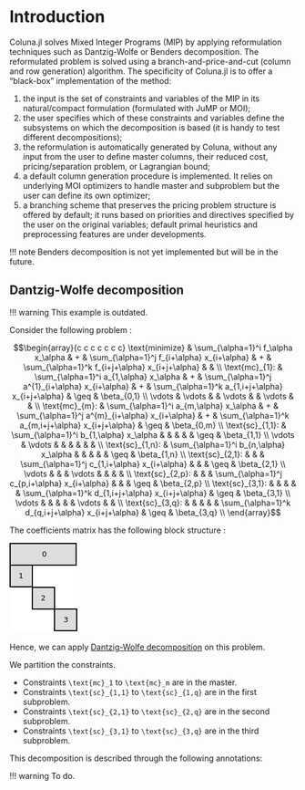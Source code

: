 # Introduction

Coluna.jl solves Mixed Integer Programs (MIP) by applying reformulation
techniques such as Dantzig-Wolfe or Benders decomposition.
The reformulated problem is solved using a branch-and-price-and-cut
(column and row generation) algorithm. The specificity of Coluna.jl
is to offer a “black-box” implementation of the method:

1. the input is the set of constraints and variables of the MIP in
   its natural/compact formulation (formulated with JuMP or MOI);
2. the user specifies which of these constraints and variables define
   the subsystems on which the decomposition is based (it is handy to
   test different decompositions);
3. the reformulation is automatically generated by Coluna,
   without any input from the user to define master columns,
   their reduced cost, pricing/separation problem, or Lagrangian bound;
4. a default column generation procedure is implemented. It relies
   on underlying MOI optimizers to handle master and subproblem
   but the user can define its own optimizer;
5. a branching scheme that preserves the pricing problem structure
   is offered by default; it runs based on priorities and directives
   specified by the user on the original variables; default primal heuristics
   and preprocessing features are under developments.

!!! note
    Benders decomposition is not yet implemented but will be in the future.

## Dantzig-Wolfe decomposition

!!! warning
    This example is outdated.


Consider the following problem :

```math
\begin{array}{c c c c c c c}
\text{minimize}  & \sum_{\alpha=1}^i f_\alpha x_\alpha     & + & \sum_{\alpha=1}^j f_{i+\alpha} x_{i+\alpha}     & + & \sum_{\alpha=1}^k f_{i+j+\alpha} x_{i+j+\alpha}   &      &             \\
\text{mc}_{1}:   & \sum_{\alpha=1}^i a_{1,\alpha} x_\alpha & + & \sum_{\alpha=1}^j a^{1}_{i+\alpha} x_{i+\alpha} & + & \sum_{\alpha=1}^k a_{1,i+j+\alpha} x_{i+j+\alpha} & \geq & \beta_{0,1} \\
\vdots           & \vdots                                  &   & \vdots                                          &   & \vdots                                            &      &             \\
\text{mc}_{m}:   & \sum_{\alpha=1}^i a_{m,\alpha} x_\alpha & + & \sum_{\alpha=1}^j a^{m}_{i+\alpha} x_{i+\alpha} & + & \sum_{\alpha=1}^k a_{m,i+j+\alpha} x_{i+j+\alpha} & \geq & \beta_{0,m} \\
\text{sc}_{1,1}: & \sum_{\alpha=1}^i b_{1,\alpha} x_\alpha &   &                                                 &   &                                                   & \geq & \beta_{1,1} \\
\vdots           & \vdots                                  &   &                                                 &   &                                                   &      &             \\
\text{sc}_{1,n}: & \sum_{\alpha=1}^i b_{n,\alpha} x_\alpha &   &                                                 &   &                                                   & \geq & \beta_{1,n} \\
\text{sc}_{2,1}: &                                         &   & \sum_{\alpha=1}^j c_{1,i+\alpha} x_{i+\alpha}   &   &                                                   & \geq & \beta_{2,1} \\
\vdots           &                                         &   & \vdots                                          &   &                                                   &      &             \\
\text{sc}_{2,p}: &                                         &   & \sum_{\alpha=1}^j c_{p,i+\alpha} x_{i+\alpha}   &   &                                                   & \geq & \beta_{2,p} \\
\text{sc}_{3,1}: &                                         &   &                                                 &   & \sum_{\alpha=1}^k d_{1,i+j+\alpha} x_{i+j+\alpha} & \geq & \beta_{3,1} \\
\vdots           &                                         &   &                                                 &   & \vdots                                            &      &             \\
\text{sc}_{3,q}: &                                         &   &                                                 &   & \sum_{\alpha=1}^k d_{q,i+j+\alpha} x_{i+j+\alpha} & \geq & \beta_{3,q} \\
\end{array}
```

The coefficients matrix has the following block structure :

![DWImg](static/matrixA_DW.png)

Hence, we can apply [Dantzig-Wolfe decomposition](https://en.wikipedia.org/wiki/Dantzig%E2%80%93Wolfe_decomposition)
on this problem.

We partition the constraints.
- Constraints ``\text{mc}_1`` to ``\text{mc}_m`` are in the master.
- Constraints ``\text{sc}_{1,1}`` to ``\text{sc}_{1,q}`` are in the first subproblem.
- Constraints ``\text{sc}_{2,1}`` to ``\text{sc}_{2,q}`` are in the second subproblem.
- Constraints ``\text{sc}_{3,1}`` to ``\text{sc}_{3,q}`` are in the third subproblem.

This decomposition is described through the following annotations:

!!! warning
    To do.

